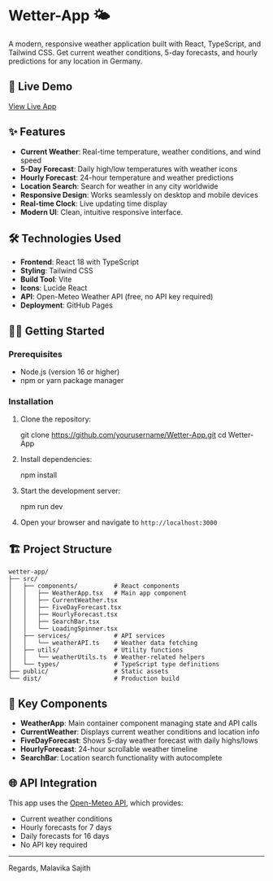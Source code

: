# Wetter-App 🌤️

A modern, responsive weather application built with React, TypeScript, and Tailwind CSS. Get current weather conditions, 5-day forecasts, and hourly predictions for any location in Germany.

## 🚀 Live Demo

[View Live App](https://malavikasajith05.github.io/Wetter-App/) 

## ✨ Features

- **Current Weather**: Real-time temperature, weather conditions, and wind speed
- **5-Day Forecast**: Daily high/low temperatures with weather icons
- **Hourly Forecast**: 24-hour temperature and weather predictions
- **Location Search**: Search for weather in any city worldwide
- **Responsive Design**: Works seamlessly on desktop and mobile devices
- **Real-time Clock**: Live updating time display
- **Modern UI**: Clean, intuitive responsive interface.

## 🛠️ Technologies Used

- **Frontend**: React 18 with TypeScript
- **Styling**: Tailwind CSS
- **Build Tool**: Vite
- **Icons**: Lucide React
- **API**: Open-Meteo Weather API (free, no API key required)
- **Deployment**: GitHub Pages

## 🏃‍♂️ Getting Started

### Prerequisites

- Node.js (version 16 or higher)
- npm or yarn package manager

### Installation

1. Clone the repository:

   git clone https://github.com/yourusername/Wetter-App.git
   cd Wetter-App
   

2. Install dependencies:
   
   npm install
   

3. Start the development server:
   
   npm run dev
   

4. Open your browser and navigate to `http://localhost:3000`

## 🏗️ Project Structure

```
wetter-app/
├── src/
│   ├── components/          # React components
│   │   ├── WeatherApp.tsx   # Main app component
│   │   ├── CurrentWeather.tsx
│   │   ├── FiveDayForecast.tsx
│   │   ├── HourlyForecast.tsx
│   │   ├── SearchBar.tsx
│   │   └── LoadingSpinner.tsx
│   ├── services/            # API services
│   │   └── weatherAPI.ts    # Weather data fetching
│   ├── utils/               # Utility functions
│   │   └── weatherUtils.ts  # Weather-related helpers
│   └── types/               # TypeScript type definitions
├── public/                  # Static assets
└── dist/                    # Production build
```

## 🎨 Key Components

- **WeatherApp**: Main container component managing state and API calls
- **CurrentWeather**: Displays current weather conditions and location info
- **FiveDayForecast**: Shows 5-day weather forecast with daily highs/lows
- **HourlyForecast**: 24-hour scrollable weather timeline
- **SearchBar**: Location search functionality with autocomplete

## 🌐 API Integration

This app uses the [Open-Meteo API](https://open-meteo.com/), which provides:
- Current weather conditions
- Hourly forecasts for 7 days
- Daily forecasts for 16 days
- No API key required





---
Regards,
Malavika Sajith


